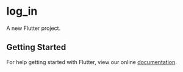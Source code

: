 # log_in

A new Flutter project.

## Getting Started

For help getting started with Flutter, view our online
[documentation](https://flutter.io/).
